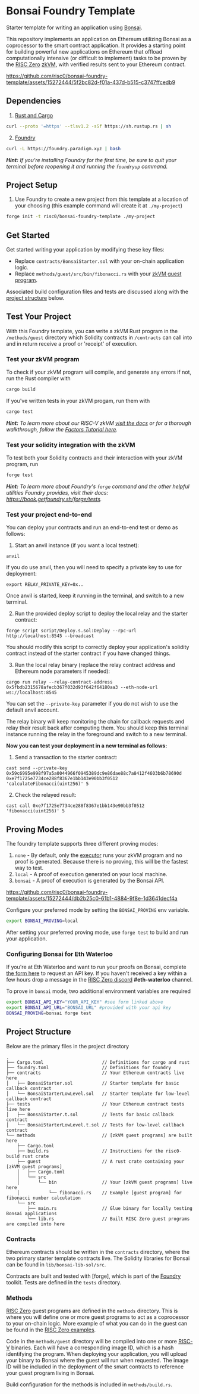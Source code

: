 # Bonsai Foundry Template

Starter template for writing an application using [Bonsai].

This repository implements an application on Ethereum utilizing Bonsai as a coprocessor to the smart contract application.
It provides a starting point for building powerful new applications on Ethereum that offload computationally intensive
(or difficult to implement) tasks to be proven by the [RISC Zero] [zkVM], with verified results sent to your Ethereum contract.

https://github.com/risc0/bonsai-foundry-template/assets/15272444/5f2bc82d-f01a-437d-b515-c3747ffcedb9

## Dependencies

1. [Rust and Cargo](https://rustup.rs)
```bash
curl --proto '=https' --tlsv1.2 -sSf https://sh.rustup.rs | sh
```
2. [Foundry](https://getfoundry.sh/)
```bash
curl -L https://foundry.paradigm.xyz | bash
```

***Hint:*** *If you're installing Foundry for the first time, be sure to quit your terminal before reopening it and running the `foundryup` command.*

## Project Setup
1. Use Foundry to create a new project from this template at a location of your choosing (this example command will create it at `./my-project`) 

```bash
forge init -t risc0/bonsai-foundry-template ./my-project
```

## Get Started

Get started writing your application by modifying these key files:

* Replace `contracts/BonsaiStarter.sol` with your on-chain application logic.
* Replace `methods/guest/src/bin/fibonacci.rs` with your [zkVM guest program].

Associated build configuration files and tests are discussed along with the [project structure](#project-structure) below.

## Test Your Project
With this Foundry template, you can write a zkVM Rust program in the `/methods/guest` directory which Solidity contracts in  `/contracts` can call into and in return receive a proof or 'receipt' of execution.
### Test your zkVM program
To check if your zkVM program will compile, and generate any errors if not, run the Rust compiler with

```bash
cargo build
```

If you've written tests in your zkVM progam, run them with
```bash
cargo test
```
***Hint:*** *To learn more about our RISC-V zkVM [visit the docs](https://dev.risczero.com/zkvm) or for a thorough walkthrough, follow the [Factors Tutorial here](https://github.com/risc0/risc0/tree/main/examples/factors#tutorial).*

### Test your solidity integration with the zkVM
To test both your Solidity contracts and their interaction with your zkVM program, run

```bash
forge test
```

***Hint:*** *To learn more about Foundry's `forge` command and the other helpful utilities Foundry provides, visit their docs: https://book.getfoundry.sh/forge/tests.*

### Test your project end-to-end

You can deploy your contracts and run an end-to-end test or demo as follows:

1. Start an anvil instance (if you want a local testnet):
```
anvil
```
If you do use anvil, then you will need to specify a private key to use for deployment:
```
export RELAY_PRIVATE_KEY=0x..
```
Once anvil is started, keep it running in the terminal, and switch to a new terminal.

2. Run the provided deploy script to deploy the local relay and the starter contract:
```
forge script script/Deploy.s.sol:Deploy --rpc-url http://localhost:8545 --broadcast
```
You should modify this script to correctly deploy your application's solidity contract instead of the starter contract if you have changed things.

3. Run the local relay binary (replace the relay contract address and Ethereum node parameters if needed):
```
cargo run relay --relay-contract-address 0x5fbdb2315678afecb367f032d93f642f64180aa3 --eth-node-url ws://localhost:8545
```
You can set the `--private-key` parameter if you do not wish to use the default anvil account.

The relay binary will keep monitoring the chain for callback requests and relay their result back after computing them.
You should keep this terminal instance running the relay in the foreground and switch to a new terminal.

**Now you can test your deployment in a new terminal as follows:**
1. Send a transaction to the starter contract:
```
cast send --private-key 0x59c6995e998f97a5a0044966f0945389dc9e86dae88c7a8412f4603b6b78690d 0xe7f1725e7734ce288f8367e1bb143e90bb3f0512 'calculateFibonacci(uint256)' 5
```

2. Check the relayed result:
```
cast call 0xe7f1725e7734ce288f8367e1bb143e90bb3f0512 'fibonacci(uint256)' 5
```

## Proving Modes
The foundry template supports three different proving modes:
1. `none` - By default, only the [executor](https://www.dev.risczero.com/docs/terminology#executor) runs your zkVM program and no proof is generated. Because there is no proving, this will be the fastest way to test. 
2. `local` - A proof of execution generated on your local machine. 
3. `bonsai` - A proof of execution is generated by the Bonsai API.

https://github.com/risc0/bonsai-foundry-template/assets/15272444/db2b25c0-61b1-4884-9f8e-1d3641decf4a

Configure your preferred mode by setting the `BONSAI_PROVING` env variable.
```bash
export BONSAI_PROVING=local
```
After setting your preferred proving mode, use `forge test` to build and run your application. 
### Configuring Bonsai for Eth Waterloo
If you're at Eth Waterloo and want to run your proofs on Bonsai, complete [the form here](https://forms.gle/Ships93xqY4c8zA37) to request an API key. If you haven't received a key within a few hours drop a message in the [RISC Zero discord](https://discord.gg/risczero) **#eth-waterloo** channel.

To prove in `bonsai` mode, two additional environment variables are required
```bash
export BONSAI_API_KEY="YOUR_API_KEY" #see form linked above
export BONSAI_API_URL="BONSAI_URL" #provided with your api key
BONSAI_PROVING=bonsai forge test
```

## Project Structure

Below are the primary files in the project directory

```text
.
├── Cargo.toml                      // Definitions for cargo and rust
├── foundry.toml                    // Definitions for foundry
├── contracts                       // Your Ethereum contracts live here
│   ├── BonsaiStarter.sol           // Starter template for basic callback contract
│   └── BonsaiStarterLowLevel.sol   // Starter template for low-level callback contract
├── tests                           // Your Ethereum contract tests live here
│   ├── BonsaiStarter.t.sol         // Tests for basic callback contract
│   └── BonsaiStarterLowLevel.t.sol // Tests for low-level callback contract
└── methods                         // [zkVM guest programs] are built here
    ├── Cargo.toml
    ├── build.rs                    // Instructions for the risc0-build rust crate
    ├── guest                       // A rust crate containing your [zkVM guest programs]
    │   ├── Cargo.toml
    │   └── src
    │       └── bin                 // Your [zkVM guest programs] live here
    │           └── fibonacci.rs    // Example [guest program] for fibonacci number calculation
    └── src
        ├── main.rs                 // Glue binary for locally testing Bonsai applications
        └── lib.rs                  // Built RISC Zero guest programs are compiled into here
```

### Contracts

Ethereum contracts should be written in the `contracts` directory, where the two primary starter template contracts live.
The Solidity libraries for Bonsai can be found in `lib/bonsai-lib-sol/src`.

Contracts are built and tested with [forge], which is part of the [Foundry] toolkit.
Tests are defined in the `tests` directory.

### Methods

[RISC Zero] guest programs are defined in the `methods` directory.
This is where you will define one or more guest programs to act as a coprocessor to your on-chain logic.
More example of what you can do in the guest can be found in the [RISC Zero examples].

Code in the `methods/guest` directory will be compiled into one or more [RISC-V] binaries.
Each will have a corresponding image ID, which is a hash identifying the program.
When deploying your application, you will upload your binary to Bonsai where the guest will run when requested.
The image ID will be included in the deployment of the smart contracts to reference your guest program living in Bonsai.

Build configuration for the methods is included in `methods/build.rs`.

[Bonsai]: https://dev.bonsai.xyz/
[RISC Zero]: https://www.risczero.com/
[RISC Zero examples]: https://github.com/risc0/risc0/tree/main/examples
[RISC-V]: https://www.risczero.com/docs/reference-docs/about-risc-v
[Foundry]: https://getfoundry.sh/
[zkVM]: https://www.dev.risczero.com/terminology#zero-knowledge-virtual-machine-zkvm
[zkVM guest program]: https://www.dev.risczero.com/terminology#guest-program
[zkVM guest programs]: https://www.dev.risczero.com/terminology#guest-program
[guest program]: https://www.dev.risczero.com/terminology#guest-program
[proof]: https://www.dev.risczero.com/terminology#validity-proof
